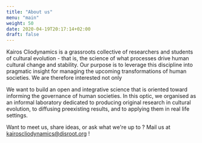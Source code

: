 ```yaml
---
title: "About us"
menu: "main"
weight: 50
date: 2020-04-19T20:17:14+02:00
draft: false
---
```


Kairos Cliodynamics is a grassroots collective of researchers and students of cultural evolution - that is, the science of what processes drive human cultural change and stability. Our purpose is to leverage this discipline into pragmatic insight for managing the upcoming transformations of human societies. We are therefore interested not only

We want to build an open and integrative science that is oriented toward informing the governance of human societies. In this optic, we organised as an informal laboratory dedicated to producing original research in cultural evolution, to diffusing preexisting results, and to applying them in real life settings.

Want to meet us, share ideas, or ask what we're up to ? Mail us at kairoscliodynamics@disroot.org !
